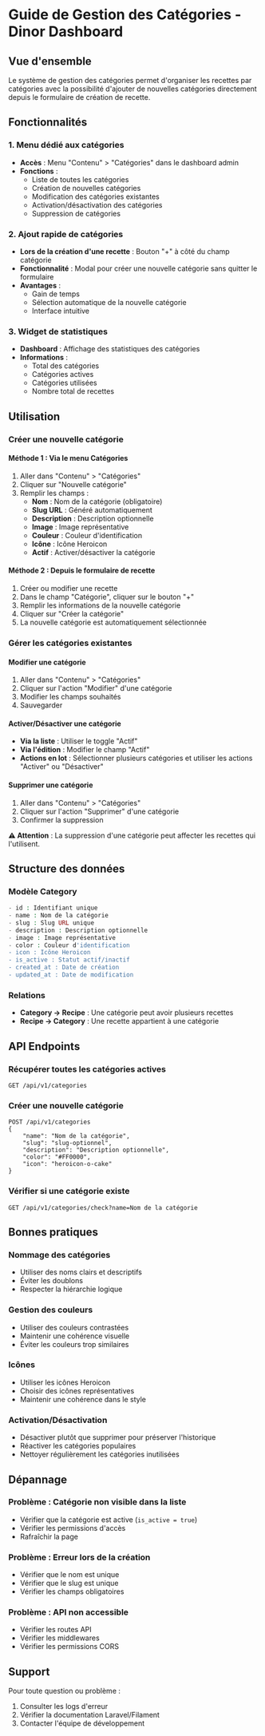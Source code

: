 # Guide de Gestion des Catégories - Dinor Dashboard

## Vue d'ensemble

Le système de gestion des catégories permet d'organiser les recettes par catégories avec la possibilité d'ajouter de nouvelles catégories directement depuis le formulaire de création de recette.

## Fonctionnalités

### 1. Menu dédié aux catégories
- **Accès** : Menu "Contenu" > "Catégories" dans le dashboard admin
- **Fonctions** :
  - Liste de toutes les catégories
  - Création de nouvelles catégories
  - Modification des catégories existantes
  - Activation/désactivation des catégories
  - Suppression de catégories

### 2. Ajout rapide de catégories
- **Lors de la création d'une recette** : Bouton "+" à côté du champ catégorie
- **Fonctionnalité** : Modal pour créer une nouvelle catégorie sans quitter le formulaire
- **Avantages** :
  - Gain de temps
  - Sélection automatique de la nouvelle catégorie
  - Interface intuitive

### 3. Widget de statistiques
- **Dashboard** : Affichage des statistiques des catégories
- **Informations** :
  - Total des catégories
  - Catégories actives
  - Catégories utilisées
  - Nombre total de recettes

## Utilisation

### Créer une nouvelle catégorie

#### Méthode 1 : Via le menu Catégories
1. Aller dans "Contenu" > "Catégories"
2. Cliquer sur "Nouvelle catégorie"
3. Remplir les champs :
   - **Nom** : Nom de la catégorie (obligatoire)
   - **Slug URL** : Généré automatiquement
   - **Description** : Description optionnelle
   - **Image** : Image représentative
   - **Couleur** : Couleur d'identification
   - **Icône** : Icône Heroicon
   - **Actif** : Activer/désactiver la catégorie

#### Méthode 2 : Depuis le formulaire de recette
1. Créer ou modifier une recette
2. Dans le champ "Catégorie", cliquer sur le bouton "+"
3. Remplir les informations de la nouvelle catégorie
4. Cliquer sur "Créer la catégorie"
5. La nouvelle catégorie est automatiquement sélectionnée

### Gérer les catégories existantes

#### Modifier une catégorie
1. Aller dans "Contenu" > "Catégories"
2. Cliquer sur l'action "Modifier" d'une catégorie
3. Modifier les champs souhaités
4. Sauvegarder

#### Activer/Désactiver une catégorie
- **Via la liste** : Utiliser le toggle "Actif"
- **Via l'édition** : Modifier le champ "Actif"
- **Actions en lot** : Sélectionner plusieurs catégories et utiliser les actions "Activer" ou "Désactiver"

#### Supprimer une catégorie
1. Aller dans "Contenu" > "Catégories"
2. Cliquer sur l'action "Supprimer" d'une catégorie
3. Confirmer la suppression

**⚠️ Attention** : La suppression d'une catégorie peut affecter les recettes qui l'utilisent.

## Structure des données

### Modèle Category
```php
- id : Identifiant unique
- name : Nom de la catégorie
- slug : Slug URL unique
- description : Description optionnelle
- image : Image représentative
- color : Couleur d'identification
- icon : Icône Heroicon
- is_active : Statut actif/inactif
- created_at : Date de création
- updated_at : Date de modification
```

### Relations
- **Category -> Recipe** : Une catégorie peut avoir plusieurs recettes
- **Recipe -> Category** : Une recette appartient à une catégorie

## API Endpoints

### Récupérer toutes les catégories actives
```
GET /api/v1/categories
```

### Créer une nouvelle catégorie
```
POST /api/v1/categories
{
    "name": "Nom de la catégorie",
    "slug": "slug-optionnel",
    "description": "Description optionnelle",
    "color": "#FF0000",
    "icon": "heroicon-o-cake"
}
```

### Vérifier si une catégorie existe
```
GET /api/v1/categories/check?name=Nom de la catégorie
```

## Bonnes pratiques

### Nommage des catégories
- Utiliser des noms clairs et descriptifs
- Éviter les doublons
- Respecter la hiérarchie logique

### Gestion des couleurs
- Utiliser des couleurs contrastées
- Maintenir une cohérence visuelle
- Éviter les couleurs trop similaires

### Icônes
- Utiliser les icônes Heroicon
- Choisir des icônes représentatives
- Maintenir une cohérence dans le style

### Activation/Désactivation
- Désactiver plutôt que supprimer pour préserver l'historique
- Réactiver les catégories populaires
- Nettoyer régulièrement les catégories inutilisées

## Dépannage

### Problème : Catégorie non visible dans la liste
- Vérifier que la catégorie est active (`is_active = true`)
- Vérifier les permissions d'accès
- Rafraîchir la page

### Problème : Erreur lors de la création
- Vérifier que le nom est unique
- Vérifier que le slug est unique
- Vérifier les champs obligatoires

### Problème : API non accessible
- Vérifier les routes API
- Vérifier les middlewares
- Vérifier les permissions CORS

## Support

Pour toute question ou problème :
1. Consulter les logs d'erreur
2. Vérifier la documentation Laravel/Filament
3. Contacter l'équipe de développement 